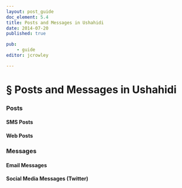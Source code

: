 ```yaml
---
layout: post_guide
doc_element: 5.4
title: Posts and Messages in Ushahidi
date: 2014-07-20
published: true

pub: 
	- guide
editor: jcrowley

---
```


# &sect; Posts and Messages in Ushahidi

### Posts

#### SMS Posts

#### Web Posts

### Messages

#### Email Messages

#### Social Media Messages (Twitter)


